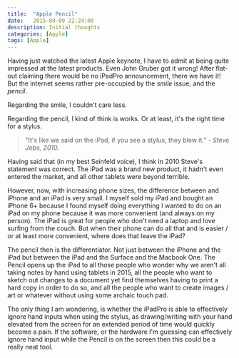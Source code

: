 ```yaml
---
title:  "Apple Pencil"
date:   2015-09-09 22:24:00
description: Initial thoughts
categories: [Apple]
tags: [Apple]
---
```


Having just watched the latest Apple keynote, I have to admit at being quite impressed at the latest products. Even John Gruber got it wrong! After flat-out claiming there would be no iPadPro announcement, there we have it! But the internet seems rather pre-occupied by the _smile_ issue, and the _pencil_.

Regarding the smile, I couldn't care less.

Regarding the pencil, I kind of think is works. Or at least, it's the right time for a stylus.

> "It's like we said on the iPad, if you see a stylus, they blew it." - _Steve Jobs, 2010._

Having said that (in my best Seinfeld voice), I think in 2010 Steve's statement was correct. The iPad was a brand new product, it hadn't even entered the market, and all other tablets were beyond terrible.

However, now, with increasing phone sizes, the difference between and iPhone and an iPad is very small. I myself sold my iPad and bought an iPhone 6+ because I found myself doing everything I wanted to do on an iPad on my phone because it was more convenient (and always on my person). The iPad is great for people who don't need a laptop and love surfing from the couch. But when their phone can do all that and is easier / or at least more convenient, where does that leave the iPad?

The pencil then is the differentiator. Not just between the iPhone and the iPad but between the iPad and the Surface and the Macbook One. The Pencil opens up the iPad to all those people who wonder why we aren't all taking notes by hand using tablets in 2015, all the people who want to sketch out changes to a document yet find themselves having to print a hard copy in order to do so, and all the people who want to create images / art or whatever without using some archaic touch pad.

The only thing I am wondering, is whether the iPadPro is able to effectively ignore hand inputs when using the stylus, as drawing/writing with your hand elevated from the screen for an extended period of time would quickly become a pain. If the software, or the hardware I'm guessing can effectively ignore hand input while the Pencil is on the screen then this could be a really neat tool.
